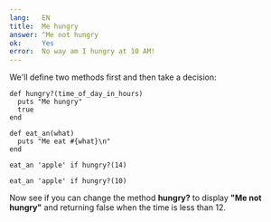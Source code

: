 ```yaml
---
lang:   EN
title:  Me hungry
answer: ^Me not hungry
ok:     Yes
error:  No way am I hungry at 10 AM!
---
```


We'll define two methods first and then take a decision:

    def hungry?(time_of_day_in_hours)
      puts "Me hungry"
      true
    end

    def eat_an(what)
      puts "Me eat #{what}\n"
    end

    eat_an 'apple' if hungry?(14)

    eat_an 'apple' if hungry?(10)

Now see if you can change the method __hungry?__ to display __"Me not hungry"__ and returning false
when the time is less than 12.
